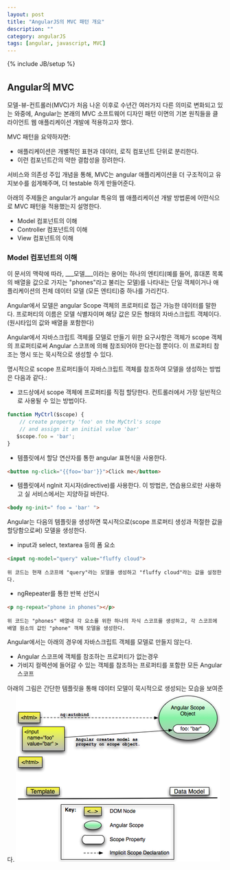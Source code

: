 ```yaml
---
layout: post
title: "AngularJS의 MVC 패턴 개요"
description: ""
category: angularJS
tags: [angular, javascript, MVC]
---
```

{% include JB/setup %}

## Angular의 MVC

모델-뷰-컨트롤러(MVC)가 처음 나온 이후로 수년간 여러가지 다른 의미로 변화되고 있는 와중에, Angular는 본래의 MVC 소프트웨어 디자인 패턴 이면의 기본 원칙들을 클라이언트 웹 애플리케이션 개발에 적용하고자 했다.

MVC 패턴을 요약하자면:

* 애플리케이션은 개별적인 표현과 데이터, 로직 컴포넌트 단위로 분리한다.
* 이런 컴포넌트간의 약한 결합성을 장려한다.

서비스와 의존성 주입 개념을 통해, MVC는 angular 애플리케이션을 더 구조적이고 유지보수를 쉽게해주며, 더 testable 하게 만들어준다.

아래의 주제들은 angular가 angular 특유의 웹 애플리케이션 개발 방법론에 어떤식으로 MVC 패턴을 적용했는지 설명한다.

* Model 컴포넌트의 이해
* Controller 컴포넌트의 이해
* View 컴포넌트의 이해

### Model 컴포넌트의 이해

이 문서의 맥락에 따라, ___모델___이라는 용어는 하나의 엔티티(예를 들어, 휴대폰 목록의 배열을 값으로 가지는 "phones"라고 불리는 모델)를 나타내는 단일 객체이거나 애플리케이션의 전체 데이터 모델 (모든 엔티티)중 하나를 가리킨다.

Angular에서 모델은 angular Scope 객체의 프로퍼티로 접근 가능한 데이터를 말한다. 프로퍼티의 이름은 모델 식별자이며 해당 값은 모든 형태의 자바스크립트 객체이다. (원시타입의 값와 배열을 포함한다)

Angular에서 자바스크립트 객체를 모델로 만들기 위한 요구사항은 객체가 scope 객체의 프로퍼티로써 Angular 스코프에 의해 참조되어야 한다는점 뿐이다. 이 프로퍼티 참조는 명시 또는 묵시적으로 생성할 수 있다.

명시적으로 scope 프로퍼티들이 자바스크립트 객체를 참조하여 모델을 생성하는 방법은 다음과 같다.:
* 코드상에서 scope 객체에 프로퍼티를 직접 할당한다. 컨트롤러에서 가장 일반적으로 사용될 수 있는 방법이다.

```js
function MyCtrl($scope) {
    // create property 'foo' on the MyCtrl's scope
    // and assign it an initial value 'bar'
   $scope.foo = 'bar';
}
```

* 템플릿에서 할당 연산자를 통한 angular 표현식을 사용한다.

```html
<button ng-click="{{foo='bar'}}">Click me</button>
```
* 템플릿에서 ngInit 지시자(directive)를 사용한다. 이 방법은, 연습용으로만 사용하고 실 서비스에서는 지양하길 바란다.

```html
<body ng-init=" foo = 'bar' ">
```

Angular는 다음의 템플릿을 생성하면 묵시적으로(scope 프로퍼티 생성과 적절한 값을 할당함으로써) 모델을 생성한다.  
* input과 select, textarea 등의 폼 요소

```html
<input ng-model="query" value="fluffy cloud">
```

	위 코드는 현재 스코프에 "query"라는 모델을 생성하고 "fluffy cloud"라는 값을 설정한다.
* ngRepeater를 통한 반복 선언시

```html
<p ng-repeat="phone in phones"></p>
```

    위 코드는 "phones" 배열내 각 요소를 위한 하나의 자식 스코프를 생성하고, 각 스코프에 배열 원소의 값인 "phone" 객체 모델을 생성한다. 

Angular에서는 아래의 경우에 자바스크립트 객체를 모델로 만들지 않는다.
* Angular 스코프에 객체를 참조하는 프로퍼티가 없는경우
* 가비지 컬렉션에 들어갈 수 있는 객체를 참조하는 프로퍼티를 포함한 모든 Angular 스코프

아래의 그림은 간단한 템플릿을 통해 데이터 모델이 묵시적으로 생성되는 모습을 보여준다.
![Model created implicitly from a simple Template](/imgs/about_model_final.png)

